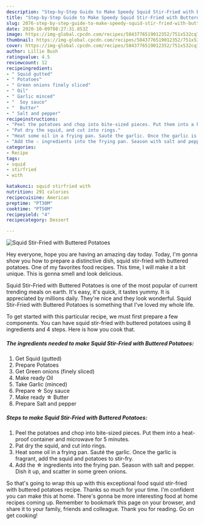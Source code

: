 ```yaml
---
description: "Step-by-Step Guide to Make Speedy Squid Stir-Fried with Buttered Potatoes"
title: "Step-by-Step Guide to Make Speedy Squid Stir-Fried with Buttered Potatoes"
slug: 2076-step-by-step-guide-to-make-speedy-squid-stir-fried-with-buttered-potatoes
date: 2020-10-09T08:27:31.853Z
image: https://img-global.cpcdn.com/recipes/5843776519012352/751x532cq70/squid-stir-fried-with-buttered-potatoes-recipe-main-photo.jpg
thumbnail: https://img-global.cpcdn.com/recipes/5843776519012352/751x532cq70/squid-stir-fried-with-buttered-potatoes-recipe-main-photo.jpg
cover: https://img-global.cpcdn.com/recipes/5843776519012352/751x532cq70/squid-stir-fried-with-buttered-potatoes-recipe-main-photo.jpg
author: Lillie Bush
ratingvalue: 4.5
reviewcount: 12
recipeingredient:
- " Squid gutted"
- " Potatoes"
- " Green onions finely sliced"
- " Oil"
- " Garlic minced"
- "  Soy sauce"
- "  Butter"
- " Salt and pepper"
recipeinstructions:
- "Peel the potatoes and chop into bite-sized pieces. Put them into a heat-proof container and microwave for 5 minutes."
- "Pat dry the squid, and cut into rings."
- "Heat some oil in a frying pan. Sauté the garlic. Once the garlic is fragrant, add the squid and potatoes to stir-fry."
- "Add the ☆ ingredients into the frying pan. Season with salt and pepper. Dish it up, and scatter in some green onions."
categories:
- Recipe
tags:
- squid
- stirfried
- with

katakunci: squid stirfried with 
nutrition: 291 calories
recipecuisine: American
preptime: "PT30M"
cooktime: "PT50M"
recipeyield: "4"
recipecategory: Dessert

---
```



![Squid Stir-Fried with Buttered Potatoes](https://img-global.cpcdn.com/recipes/5843776519012352/751x532cq70/squid-stir-fried-with-buttered-potatoes-recipe-main-photo.jpg)

Hey everyone, hope you are having an amazing day today. Today, I'm gonna show you how to prepare a distinctive dish, squid stir-fried with buttered potatoes. One of my favorites food recipes. This time, I will make it a bit unique. This is gonna smell and look delicious.



Squid Stir-Fried with Buttered Potatoes is one of the most popular of current trending meals on earth. It's easy, it's quick, it tastes yummy. It is appreciated by millions daily. They're nice and they look wonderful. Squid Stir-Fried with Buttered Potatoes is something that I've loved my whole life.


To get started with this particular recipe, we must first prepare a few components. You can have squid stir-fried with buttered potatoes using 8 ingredients and 4 steps. Here is how you cook that.

<!--inarticleads1-->

##### The ingredients needed to make Squid Stir-Fried with Buttered Potatoes:

1. Get  Squid (gutted)
1. Prepare  Potatoes
1. Get  Green onions (finely sliced)
1. Make ready  Oil
1. Take  Garlic (minced)
1. Prepare  ☆ Soy sauce
1. Make ready  ☆ Butter
1. Prepare  Salt and pepper




<!--inarticleads2-->

##### Steps to make Squid Stir-Fried with Buttered Potatoes:

1. Peel the potatoes and chop into bite-sized pieces. Put them into a heat-proof container and microwave for 5 minutes.
1. Pat dry the squid, and cut into rings.
1. Heat some oil in a frying pan. Sauté the garlic. Once the garlic is fragrant, add the squid and potatoes to stir-fry.
1. Add the ☆ ingredients into the frying pan. Season with salt and pepper. Dish it up, and scatter in some green onions.




So that's going to wrap this up with this exceptional food squid stir-fried with buttered potatoes recipe. Thanks so much for your time. I'm confident you can make this at home. There's gonna be more interesting food at home recipes coming up. Remember to bookmark this page on your browser, and share it to your family, friends and colleague. Thank you for reading. Go on get cooking!
